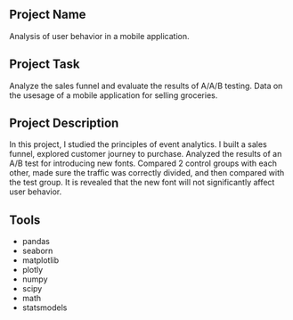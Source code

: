 ## Project Name
Analysis of user behavior in a mobile application.

## Project Task
Analyze the sales funnel and evaluate the results of A/A/B testing. Data on the usesage of a mobile application for selling groceries.

## Project Description
In this project, I studied the principles of event analytics. I built a sales funnel, explored customer journey to purchase. Analyzed the results of an A/B test for introducing new fonts. Compared 2 control groups with each other, made sure the traffic was correctly divided, and then compared with the test group. It is revealed that the new font will not significantly affect user behavior.

## Tools
* pandas
* seaborn
* matplotlib
* plotly
* numpy
* scipy
* math
* statsmodels
